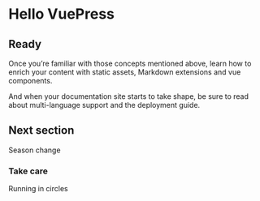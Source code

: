 # Hello VuePress


## Ready

Once you’re familiar with those concepts mentioned above, learn how to enrich your content with static assets, Markdown extensions and vue components.

And when your documentation site starts to take shape, be sure to read about multi-language support and the deployment guide.

## Next section
Season change

### Take care
Running in circles
